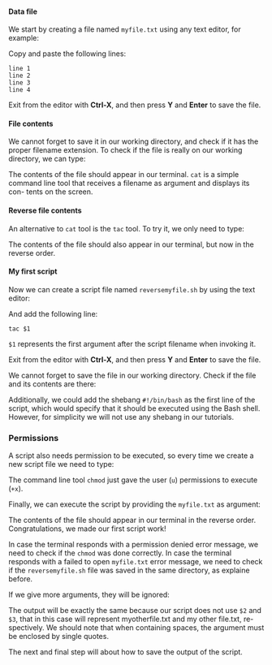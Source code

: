 <script>
import Link from "$components/Link.svelte";
import Alert from "$components/Alert.svelte";
</script>

#### Data file

We start by creating a file named `myfile.txt` using any text editor, for example:

<Execute command="nano myfile.txt" />

Copy and paste the following lines:

```text
line 1
line 2
line 3
line 4
```

Exit from the editor with **Ctrl-X**, and then press **Y** and **Enter** to save the file.

#### File contents

We cannot forget to save it in our working directory, and check if it has the
proper filename extension. To check if the file is really on our working directory, we can type:

<Execute command="cat myfile.txt" />

The contents of the file should appear in our terminal. `cat` is a simple
command line tool that receives a filename as argument and displays its con-
tents on the screen. 

#### Reverse file contents
An alternative to `cat` tool is the `tac` tool. To try it, we only need to type:

<Execute command="tac myfile.txt" />

The contents of the file should also appear in our terminal, but now in the
reverse order.

#### My first script

Now we can create a script file named `reversemyfile.sh` by using the text editor:

<Execute command="reversemyfile.sh" />

And add the following line:

```text
tac $1
```

`$1` represents the first argument after the script filename when invoking it. 

Exit from the editor with **Ctrl-X**, and then press **Y** and **Enter** to save the file.

We cannot forget to save the file in our working directory. Check if the file and its contents are there:
<Execute command="cat reversemyfile.sh" />

Additionally, we could add the shebang `#!/bin/bash` as the first line
of the script, which would specify that it should be executed using the Bash
shell. However, for simplicity we will not use any shebang in our tutorials.

### Permissions
A script also needs permission to be executed, so every time we create a new
script file we need to type:

<Execute command="chmod u+x reversemyfile.sh" />

The command line tool `chmod` just gave the user (`u`) permissions to execute
(`+x`). 

Finally, we can execute the script by providing the `myfile.txt` as argument:

<Execute command="./reversemyfile.sh myfile.txt" />

The contents of the file should appear in our terminal in the reverse order.
Congratulations, we made our first script work!

In case the terminal responds with a permission denied error message, we
need to check if the `chmod` was done correctly. In case the terminal responds with a failed to open `myfile.txt` error message, we need to check if the `reversemyfile.sh` file was saved in the same directory, as explaine before.

If we give more arguments, they will be ignored:

<Execute command="./reversemyfile.sh myfile.txt myotherfile.txt 'myother file.txt'" />

The output will be exactly the same because our script does not use `$2` and
`$3`, that in this case will represent myotherfile.txt and my other file.txt, re-
spectively. We should note that when containing spaces, the argument must
be enclosed by single quotes.

The next and final step will about how to save the output of the script.
